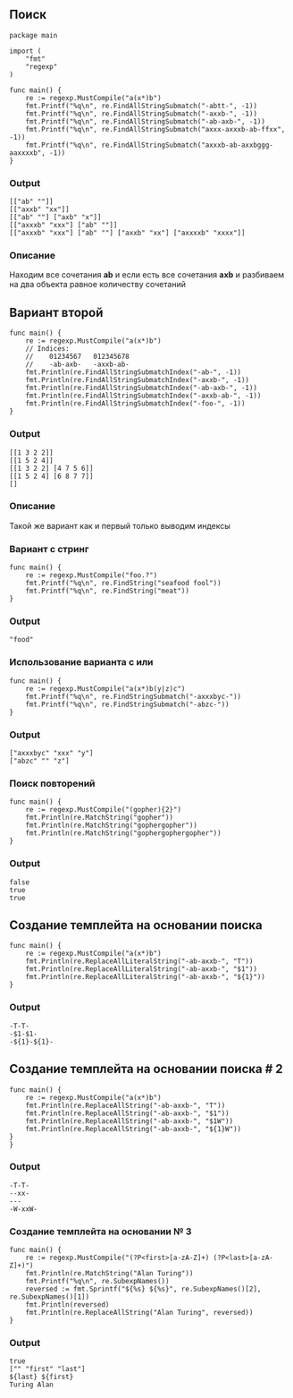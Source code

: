 ## Поиск

```golang
package main

import (
	"fmt"
	"regexp"
)

func main() {
	re := regexp.MustCompile("a(x*)b")
	fmt.Printf("%q\n", re.FindAllStringSubmatch("-abtt-", -1))
	fmt.Printf("%q\n", re.FindAllStringSubmatch("-axxb-", -1))
	fmt.Printf("%q\n", re.FindAllStringSubmatch("-ab-axb-", -1))
	fmt.Printf("%q\n", re.FindAllStringSubmatch("axxx-axxxb-ab-ffxx", -1))
	fmt.Printf("%q\n", re.FindAllStringSubmatch("axxxb-ab-axxbggg-aaxxxxb", -1))
}
```

### Output
```
[["ab" ""]]
[["axxb" "xx"]]
[["ab" ""] ["axb" "x"]]
[["axxxb" "xxx"] ["ab" ""]]
[["axxxb" "xxx"] ["ab" ""] ["axxb" "xx"] ["axxxxb" "xxxx"]]
```

### Oписание
Находим все сочетания **ab** и если есть все сочетания **axb** и разбиваем на два объекта равное количеству сочетаний

## Вариант второй

```golang
func main() {
	re := regexp.MustCompile("a(x*)b")
	// Indices:
	//    01234567   012345678
	//    -ab-axb-   -axxb-ab-
	fmt.Println(re.FindAllStringSubmatchIndex("-ab-", -1))
	fmt.Println(re.FindAllStringSubmatchIndex("-axxb-", -1))
	fmt.Println(re.FindAllStringSubmatchIndex("-ab-axb-", -1))
	fmt.Println(re.FindAllStringSubmatchIndex("-axxb-ab-", -1))
	fmt.Println(re.FindAllStringSubmatchIndex("-foo-", -1))
}
```

### Output
```
[[1 3 2 2]]
[[1 5 2 4]]
[[1 3 2 2] [4 7 5 6]]
[[1 5 2 4] [6 8 7 7]]
[]
```

### Oписание
Такой же вариант как и первый только выводим индексы



### Вариант с стринг
```golang
func main() {
	re := regexp.MustCompile("foo.?")
	fmt.Printf("%q\n", re.FindString("seafood fool"))
	fmt.Printf("%q\n", re.FindString("meat"))
}
```

### Output
```
"food"
```

### Использование варианта с или

```
func main() {
	re := regexp.MustCompile("a(x*)b(y|z)c")
	fmt.Printf("%q\n", re.FindStringSubmatch("-axxxbyc-"))
	fmt.Printf("%q\n", re.FindStringSubmatch("-abzc-"))
}
```


### Output
```
["axxxbyc" "xxx" "y"]
["abzc" "" "z"]
```

### Поиск повторений

```golang
func main() {
	re := regexp.MustCompile("(gopher){2}")
	fmt.Println(re.MatchString("gopher"))
	fmt.Println(re.MatchString("gophergopher"))
	fmt.Println(re.MatchString("gophergophergopher"))
}
```
### Output
```
false
true
true
```


## Cоздание темплейта на основании поиска

```golang
func main() {
	re := regexp.MustCompile("a(x*)b")
	fmt.Println(re.ReplaceAllLiteralString("-ab-axxb-", "T"))
	fmt.Println(re.ReplaceAllLiteralString("-ab-axxb-", "$1"))
	fmt.Println(re.ReplaceAllLiteralString("-ab-axxb-", "${1}"))
}
```
### Output
```
-T-T-
-$1-$1-
-${1}-${1}-
```


## Cоздание темплейта на основании поиска # 2

```golang
func main() {
	re := regexp.MustCompile("a(x*)b")
	fmt.Println(re.ReplaceAllString("-ab-axxb-", "T"))
	fmt.Println(re.ReplaceAllString("-ab-axxb-", "$1"))
	fmt.Println(re.ReplaceAllString("-ab-axxb-", "$1W"))
	fmt.Println(re.ReplaceAllString("-ab-axxb-", "${1}W"))
}
}
```
### Output
```
-T-T-
--xx-
---
-W-xxW-
```



### Создание темплейта на основании № 3
```golang
func main() {
	re := regexp.MustCompile("(?P<first>[a-zA-Z]+) (?P<last>[a-zA-Z]+)")
	fmt.Println(re.MatchString("Alan Turing"))
	fmt.Printf("%q\n", re.SubexpNames())
	reversed := fmt.Sprintf("${%s} ${%s}", re.SubexpNames()[2], re.SubexpNames()[1])
	fmt.Println(reversed)
	fmt.Println(re.ReplaceAllString("Alan Turing", reversed))
}
```

### Output
```
true
["" "first" "last"]
${last} ${first}
Turing Alan
```


